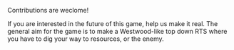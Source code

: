 Contributions are weclome!

If you are interested in the future of this game, help us make it real.
The general aim for the game is to make a Westwood-like top down RTS where you have to dig your way to resources, or the enemy.
